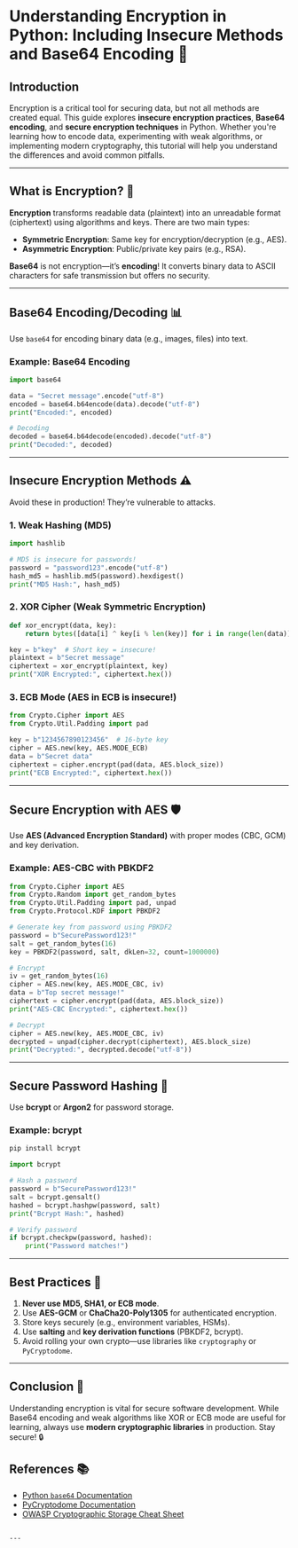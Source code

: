 

# Understanding Encryption in Python: Including Insecure Methods and Base64 Encoding 🔐

## Introduction
Encryption is a critical tool for securing data, but not all methods are created equal. This guide explores **insecure encryption practices**, **Base64 encoding**, and **secure encryption techniques** in Python. Whether you're learning how to encode data, experimenting with weak algorithms, or implementing modern cryptography, this tutorial will help you understand the differences and avoid common pitfalls.

---

## What is Encryption? 🔐
**Encryption** transforms readable data (plaintext) into an unreadable format (ciphertext) using algorithms and keys. There are two main types:
- **Symmetric Encryption**: Same key for encryption/decryption (e.g., AES).
- **Asymmetric Encryption**: Public/private key pairs (e.g., RSA).

**Base64** is not encryption—it’s **encoding**! It converts binary data to ASCII characters for safe transmission but offers no security.

---

## Base64 Encoding/Decoding 📊
Use `base64` for encoding binary data (e.g., images, files) into text.

### Example: Base64 Encoding
```python
import base64

data = "Secret message".encode("utf-8")
encoded = base64.b64encode(data).decode("utf-8")
print("Encoded:", encoded)

# Decoding
decoded = base64.b64decode(encoded).decode("utf-8")
print("Decoded:", decoded)
```

---

## Insecure Encryption Methods ⚠️
Avoid these in production! They’re vulnerable to attacks.

### 1. Weak Hashing (MD5)
```python
import hashlib

# MD5 is insecure for passwords!
password = "password123".encode("utf-8")
hash_md5 = hashlib.md5(password).hexdigest()
print("MD5 Hash:", hash_md5)
```

### 2. XOR Cipher (Weak Symmetric Encryption)
```python
def xor_encrypt(data, key):
    return bytes([data[i] ^ key[i % len(key)] for i in range(len(data))])

key = b"key"  # Short key = insecure!
plaintext = b"Secret message"
ciphertext = xor_encrypt(plaintext, key)
print("XOR Encrypted:", ciphertext.hex())
```

### 3. ECB Mode (AES in ECB is insecure!)
```python
from Crypto.Cipher import AES
from Crypto.Util.Padding import pad

key = b"1234567890123456"  # 16-byte key
cipher = AES.new(key, AES.MODE_ECB)
data = b"Secret data"
ciphertext = cipher.encrypt(pad(data, AES.block_size))
print("ECB Encrypted:", ciphertext.hex())
```

---

## Secure Encryption with AES 🛡️
Use **AES (Advanced Encryption Standard)** with proper modes (CBC, GCM) and key derivation.

### Example: AES-CBC with PBKDF2
```python
from Crypto.Cipher import AES
from Crypto.Random import get_random_bytes
from Crypto.Util.Padding import pad, unpad
from Crypto.Protocol.KDF import PBKDF2

# Generate key from password using PBKDF2
password = b"SecurePassword123!"
salt = get_random_bytes(16)
key = PBKDF2(password, salt, dkLen=32, count=1000000)

# Encrypt
iv = get_random_bytes(16)
cipher = AES.new(key, AES.MODE_CBC, iv)
data = b"Top secret message!"
ciphertext = cipher.encrypt(pad(data, AES.block_size))
print("AES-CBC Encrypted:", ciphertext.hex())

# Decrypt
cipher = AES.new(key, AES.MODE_CBC, iv)
decrypted = unpad(cipher.decrypt(ciphertext), AES.block_size)
print("Decrypted:", decrypted.decode("utf-8"))
```

---

## Secure Password Hashing 🔐
Use **bcrypt** or **Argon2** for password storage.

### Example: bcrypt
```bash
pip install bcrypt
```

```python
import bcrypt

# Hash a password
password = b"SecurePassword123!"
salt = bcrypt.gensalt()
hashed = bcrypt.hashpw(password, salt)
print("Bcrypt Hash:", hashed)

# Verify password
if bcrypt.checkpw(password, hashed):
    print("Password matches!")
```

---

## Best Practices 🧠
1. **Never use MD5, SHA1, or ECB mode**.
2. Use **AES-GCM** or **ChaCha20-Poly1305** for authenticated encryption.
3. Store keys securely (e.g., environment variables, HSMs).
4. Use **salting** and **key derivation functions** (PBKDF2, bcrypt).
5. Avoid rolling your own crypto—use libraries like `cryptography` or `PyCryptodome`.

---

## Conclusion 🧾
Understanding encryption is vital for secure software development. While Base64 encoding and weak algorithms like XOR or ECB mode are useful for learning, always use **modern cryptographic libraries** in production. Stay secure! 🔒

## References 📚
- [Python `base64` Documentation](https://docs.python.org/3/library/base64.html)
- [PyCryptodome Documentation](https://pycryptodome.readthedocs.io/)
- [OWASP Cryptographic Storage Cheat Sheet](https://owasp.org/www-project-cheat-sheets/)
```

---